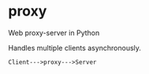 # proxy

Web proxy-server in Python

Handles multiple clients asynchronously.

`Client--->proxy--->Server`
